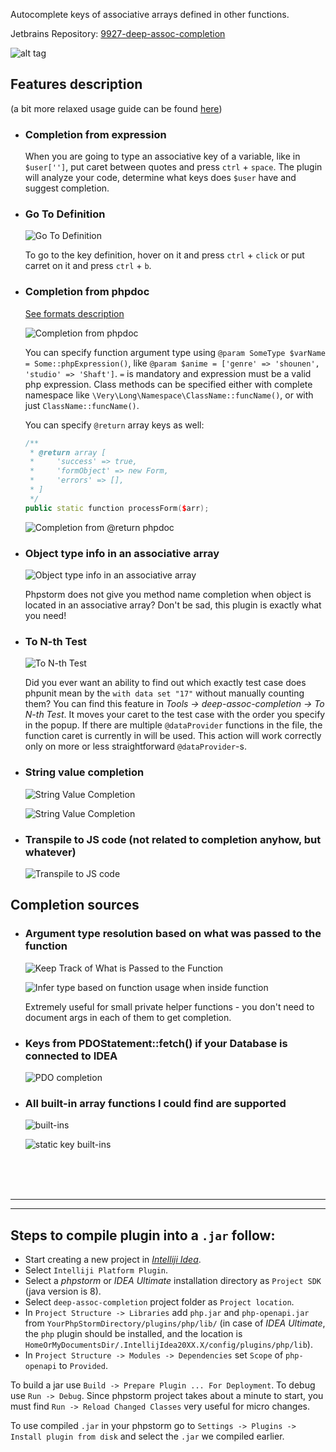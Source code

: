 Autocomplete keys of associative arrays defined in other functions.

Jetbrains Repository: [9927-deep-assoc-completion](https://plugins.jetbrains.com/plugin/9927-deep-assoc-completion)

![alt tag](https://raw.githubusercontent.com/klesun/phpstorm-deep-keys/master/imgs/screenshot.png)


## Features description

(a bit more relaxed usage guide can be found [here](https://github.com/klesun/phpstorm-deep-keys/blob/master/docs/deep-keys-overview.md))

- ### Completion from expression
    When you are going to type an associative key of a variable, like in `$user['']`, put caret between quotes and press `ctrl` + `space`. The plugin will analyze your code, determine what keys does `$user` have and suggest completion.

- ### Go To Definition
    ![Go To Definition](https://cloud.githubusercontent.com/assets/5202330/26428215/284b1988-40e9-11e7-9a44-746145c5393f.png)
    
    To go to the key definition, hover on it and press `ctrl` + `click` or put carret on it and press `ctrl` + `b`.

- ### Completion from phpdoc

    [See formats description](https://github.com/klesun/deep-assoc-completion/issues/63)

    ![Completion from phpdoc](https://cloud.githubusercontent.com/assets/5202330/26426602/0f72f554-40e2-11e7-8873-30b873310746.png)

    You can specify function argument type using `@param SomeType $varName = Some::phpExpression()`, like `@param $anime = ['genre' => 'shounen', 'studio' => 'Shaft']`. `=` is mandatory and expression must be a valid php expression. Class methods can be specified either with complete namespace like `\Very\Long\Namespace\ClassName::funcName()`, or with just `ClassName::funcName()`.

    You can specify `@return` array keys as well:
    ```cpp
    /**
     * @return array [
     *     'success' => true,
     *     'formObject' => new Form,
     *     'errors' => [],
     * ]
     */
    public static function processForm($arr);
    ```
    ![Completion from @return phpdoc](https://i.stack.imgur.com/vgZM9.png)

- ### Object type info in an associative array
    ![Object type info in an associative array](https://user-images.githubusercontent.com/5202330/30355696-9d6aa368-983d-11e7-8b8a-6b4f5afcee0e.png)
    
    Phpstorm does not give you method name completion when object is located in an associative array? Don't be sad, this plugin is exactly what you need!
    
- ### To N-th Test
    ![To N-th Test](https://user-images.githubusercontent.com/5202330/48870020-e6310280-ede7-11e8-9a70-33b64fdcc574.png)
    
    Did you ever want an ability to find out which exactly test case does phpunit mean by the `with data set "17"` without manually counting them? You can find this feature in _Tools -> deep-assoc-completion -> To N-th Test_. It moves your caret to the test case with the order you specify in the popup. If there are multiple `@dataProvider` functions in the file, the function caret is currently in will be used. This action will work correctly only on more or less straightforward `@dataProvider`-s.  
    
- ### String value completion
    ![String Value Completion](https://user-images.githubusercontent.com/5202330/48870527-e205e480-ede9-11e8-824c-750088b76fa4.png)
      
    ![String Value Completion](https://user-images.githubusercontent.com/5202330/48870610-2b563400-edea-11e8-93c1-c8bbd973726b.png)  
    
- ### Transpile to JS code (not related to completion anyhow, but whatever)
    
    ![Transpile to JS code](https://user-images.githubusercontent.com/5202330/51703012-293c6b80-200d-11e9-9479-e51c5f7bbfaf.png)  
    
## Completion sources
    
- ### Argument type resolution based on what was passed to the function
    ![Keep Track of What is Passed to the Function](https://user-images.githubusercontent.com/5202330/48870882-280f7800-edeb-11e8-9a72-fe66b1af1fd5.png)
    
    ![Infer type based on function usage when inside function](https://user-images.githubusercontent.com/5202330/48870975-88061e80-edeb-11e8-9501-c525a2a92e6a.png)
    
    Extremely useful for small private helper functions - you don't need to document args in each of them to get completion.
    
- ### Keys from PDOStatement::fetch() if your Database is connected to IDEA
    ![PDO completion](https://user-images.githubusercontent.com/5202330/34743879-3e690ff0-f583-11e7-8dee-dd8c86b78917.png)
    
- ### All built-in array functions I could find are supported
    ![built-ins](https://user-images.githubusercontent.com/5202330/48871378-2e9eef00-eded-11e8-8bbc-26c9d675cbeb.png)
    
    ![static key built-ins](https://user-images.githubusercontent.com/5202330/48871517-bd137080-eded-11e8-9208-3725d81b960a.png)
    
    

<br/>
<br/>
<br/>
<hr/>
<hr/>

## Steps to compile plugin into a `.jar` follow:

- Start creating a new project in _[Intelliji Idea](https://www.jetbrains.com/idea/)_.
- Select `Intelliji Platform Plugin`.
- Select a _phpstorm_ or _IDEA Ultimate_ installation directory as `Project SDK` (java version is 8).
- Select `deep-assoc-completion` project folder as `Project location`.
- In `Project Structure -> Libraries` add `php.jar` and `php-openapi.jar` from `YourPhpStormDirectory/plugins/php/lib/` (in case of _IDEA Ultimate_, the `php` plugin should be installed, and the location is `HomeOrMyDocumentsDir/.IntellijIdea20XX.X/config/plugins/php/lib`).
- In `Project Structure -> Modules -> Dependencies` set `Scope` of `php-openapi` to `Provided`.

To build a jar use `Build -> Prepare Plugin ... For Deployment`. To debug use `Run -> Debug`. Since phpstorm project takes about a minute to start, you must find `Run -> Reload Changed Classes` very useful for micro changes.

To use compiled `.jar` in your phpstorm go to `Settings -> Plugins -> Install plugin from disk` and select the `.jar` we compiled earlier.
